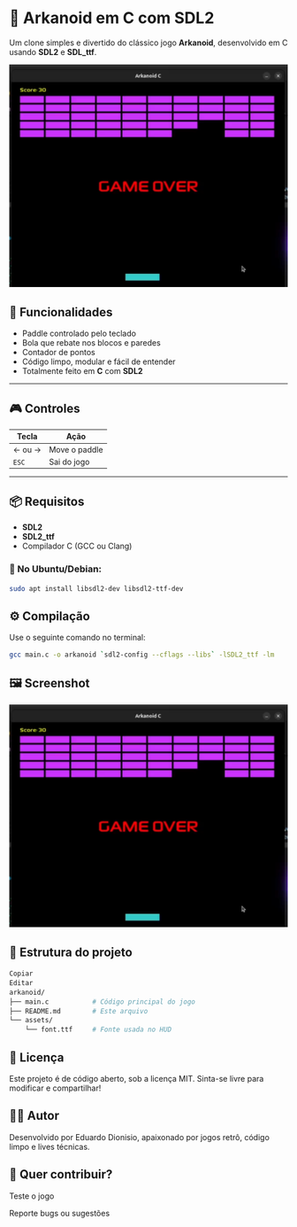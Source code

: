 # 🧱 Arkanoid em C com SDL2

Um clone simples e divertido do clássico jogo **Arkanoid**, desenvolvido em C usando **SDL2** e **SDL_ttf**.

![Screenshot do jogo](screenshot.png)

## 🚀 Funcionalidades

- Paddle controlado pelo teclado
- Bola que rebate nos blocos e paredes
- Contador de pontos
- Código limpo, modular e fácil de entender
- Totalmente feito em **C** com **SDL2**

---

## 🎮 Controles

| Tecla        | Ação                         |
|--------------|------------------------------|
| ← ou →       | Move o paddle                |
| `ESC`        | Sai do jogo                  |

---

## 📦 Requisitos

- **SDL2**
- **SDL2_ttf**
- Compilador C (GCC ou Clang)

### 🐧 No Ubuntu/Debian:

```bash
sudo apt install libsdl2-dev libsdl2-ttf-dev
```

## ⚙️ Compilação

Use o seguinte comando no terminal:

```bash
gcc main.c -o arkanoid `sdl2-config --cflags --libs` -lSDL2_ttf -lm
```

## 🖼️ Screenshot
![Screenshot do jogo](screenshot.png)

## 📁 Estrutura do projeto
```bash
Copiar
Editar
arkanoid/
├── main.c           # Código principal do jogo
├── README.md        # Este arquivo
└── assets/
    └── font.ttf     # Fonte usada no HUD
```

## 📘 Licença
Este projeto é de código aberto, sob a licença MIT.
Sinta-se livre para modificar e compartilhar!

## 🙋‍♂️ Autor
Desenvolvido por Eduardo Dionisio, apaixonado por jogos retrô, código limpo e lives técnicas.

## 🧠 Quer contribuir?
Teste o jogo

Reporte bugs ou sugestões
